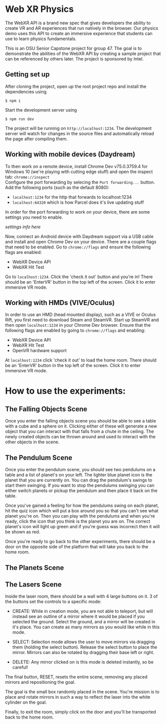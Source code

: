 # Web XR Physics
The WebXR API is a brand new spec that gives developers the ability to create VR and AR experiences that run natively in the browser. Our physics demo uses this API to create an immersive experience that students can use to learn physics fundamentals.

This is an OSU Senior Capstone project for group 47. The goal is to demonstrate the abilities of the WebXR API by creating a sample project that can be referenced by others later. The project is sponsored by Intel. 

## Getting set up
After cloning the project, open up the root project repo and install the dependencies using
```
$ npm i
```

Start the development server using 
```
$ npm run dev
```
The project will be running on `http://localhost:1234`. The development server will watch for changes in the source files and automatically reload the page after compiling them.

## Working with mobile devices (Daydream)
To then work on a remote device, install Chrome Dev v75.0.3759.4 for Windows 10 (we're playing with cutting edge stuff) and open the inspect tab: `chrome://inspect`  
Configure the port forwarding by selecing the `Port forwarding...` button. Add the following ports (such as the default 8080):
 - `localhost:1234` for the http that forwards to localhost:1234 
 - `localhost:64320` which is how Parcel does it's live updating stuff
 
 In order for the port forwarding to work on your device, there are some settings you need to enable.
 
 *settings info here*
 
 Now, connect an Android device with Daydream support via a USB cable and install and open Chrome Dev on your device. There are a couple flags that need to be enabled. Go to `chrome://flags` and ensure the following flags are enabled:
 - WebXR Device API
 - WebXR Hit Test
 
Go to `localhost:1234`. Click the 'check it out' button and you're in! There should be an 'EnterVR' button in the top left of the screen. Click it to enter immersive VR mode.
 
## Working with HMDs (VIVE/Oculus)
In order to use an HMD (head mounted display), such as a VIVE or Oculus Rift, you first need to download Steam and SteamVR. Start up SteamVR and then open `localhost:1234` in your Chrome Dev browser. Ensure that the following flags are enabled by going to `chrome://flags` and enabling:
- WebXR Device API
- WebXR Hit Test
- OpenVR hardware support

At `localhost:1234` click 'check it out' to load the home room. There should be an 'EnterVR' button in the top left of the screen. Click it to enter immersive VR mode.

# How to use the experiments:
## The Falling Objects Scene
Once you enter the falling objects scene you should be able to see a table with a cube and a sphere on it.  Clicking either of these will generate a new object that you can interact with that falls from a chute in the ceiling.  The newly created objects can be thrown around and used to interact with the other objects in the scene.

## The Pendulum Scene
Once you enter the pendulum scene, you should see two pendulums on a table and a list of planet's on your left.  The lighter blue planet icon is the planet that you are currently on.  You can drag the pendulum's swings to start them swinging.  If you want to stop the pendulums swinging you can either switch planets or pickup the pendulum and then place it back on the table.

Once you've gained a feeling for how the pendulums swing on each planet, hit the quiz icon which will put a box around you so that you can't see what planet you're on.  Then you can play with the pendulums and when you're ready, click the icon that you think is the planet you are on.  The correct planet's icon will light up green and if you're guess was incorrect then it will be shown as red.

Once you're ready to go back to the other experiments, there should be a door on the opposite side of the platform that will take you back to the home room.

## The Planets Scene

## The Lasers Scene
Inside the laser room, there should be a wall with 4 large buttons on it. 3 of the buttons set the controls to a specific mode:
- CREATE: While in creation mode, you are not able to teleport, but will instead see an outline of a mirror where it would be placed if you selected the ground. Select the ground, and a mirror will be created in it's place. You can create as many mirrors as you would like while in this mode.

- SELECT: Selection mode allows the user to move mirrors via dragging them (holding the select button). Release the select button to place the mirror. Mirrors can also be rotated by dragging their base left or right.

- DELETE: Any mirror clicked on is this mode is deleted instantly, so be careful!

The final button, RESET, resets the entire scene, removing any placed mirrors and repositioning the goal.

The goal is the small box randomly placed in the scene. You're mission is to place and rotate mirrors in such a way to reflect the laser into the white cylinder on the goal. 

Finally, to exit the room, simply click on the door and you'll be transported back to the home room.
